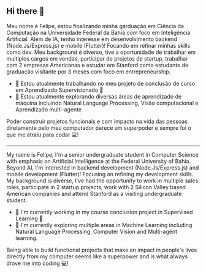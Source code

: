 ## Hi there 👋

Meu nome é Felipe, estou finalizando minha garduação em Ciência da Computação na Universidade Federal da Bahia com foco em Inteligência Artificial. Além de IA, tenho interesse em desenvolvimento backend (Node.Js/Express.js) e mobile (Flutter)! Focando em refinar minhas skills como dev. Meu background é diverso, tive a oportunidade de trabalhar em multiplos cargos em vendas, participar de projetos de startup, trabalhar com 2 empresas Americanas e estudar em Stanford como estudante de graduação visitante por 3 meses com foco em entrepreneurship.

- 🔭 Estou atualmente trabalhando no meu projeto de conclusão de curso em Aprendizado Supervisionado 🤖
- 🌱 Estou atualmente explorando diversas áreas de aprendizado de máquina incluindo Natural Language Processing, Visão computacional e Aprendizado multi-agente

Poder construir projetos funcionais e com impacto na vida das pessoas diretamente pelo meu computador parece um superpoder e sempre foi o que me atraiu para codar 💻! 

-----

My name is Felipe, I'm a senior undergraduate student in Computer Science with emphasis on Artificial Intelligence at the Federal University of Bahia. Beyond AI, I'm interested in backend development (Node.Js/Express.js) and mobile development (Flutter)! Focusing on refining my development skills. My background is diverse, I've had the opportunity to work in multiple sales roles, participate in 2 startup projects, work with 2 Silicon Valley based American companies and attend Stanford as a visiting undergraduate student.

- 🔭 I'm currently working in my course conclusion project in Supervised Learning 🤖
- 🌱 I'm currently exploring multiple areas in Machine Learning including Natural Language Processing, Computer Vision and Multi-agent learning.

Being able to build functional projects that make an impact in people's lives directly from my computer seems like a superpower and is what always drove me into coding 💻! 
<!--
**FelipeCGoes/felipecgoes** is a ✨ _special_ ✨ repository because its `README.md` (this file) appears on your GitHub profile.

Here are some ideas to get you started:

- 🔭 I’m currently working on ...
- 🌱 I’m currently learning ...
- 👯 I’m looking to collaborate on ...
- 🤔 I’m looking for help with ...
- 💬 Ask me about ...
- 📫 How to reach me: ...
- 😄 Pronouns: ...
- ⚡ Fun fact: ...
-->
